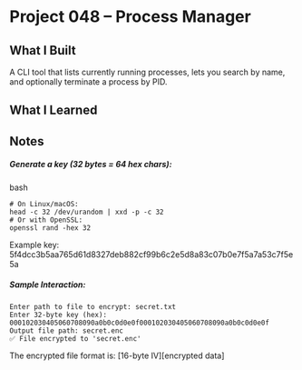 # Project 048 – Process Manager      

## What I Built
A CLI tool that lists currently running processes, lets you search by name, and optionally terminate a process by PID. 

## What I Learned

## Notes
##### Generate a key (32 bytes = 64 hex chars):
bash
```
# On Linux/macOS:
head -c 32 /dev/urandom | xxd -p -c 32
# Or with OpenSSL:
openssl rand -hex 32
```
Example key: 5f4dcc3b5aa765d61d8327deb882cf99b6c2e5d8a83c07b0e7f5a7a53c7f5e5a


##### Sample Interaction:
```
Enter path to file to encrypt: secret.txt
Enter 32-byte key (hex): 000102030405060708090a0b0c0d0e0f000102030405060708090a0b0c0d0e0f
Output file path: secret.enc
✅ File encrypted to 'secret.enc'
```

The encrypted file format is: [16-byte IV][encrypted data]

